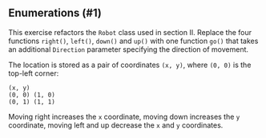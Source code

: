 ## Enumerations (#1)

This exercise refactors the `Robot` class used in section II. Replace the four
functions `right()`, `left()`, `down()` and `up()` with one function `go()`
that takes an additional `Direction` parameter specifying the direction of
movement.

The location is stored as a pair of coordinates `(x, y)`, where `(0, 0)` is the
top-left corner:

```
(x, y)
(0, 0) (1, 0)
(0, 1) (1, 1)
```

Moving right increases the `x` coordinate, moving down increases the `y`
coordinate, moving left and up decrease the `x` and `y` coordinates.